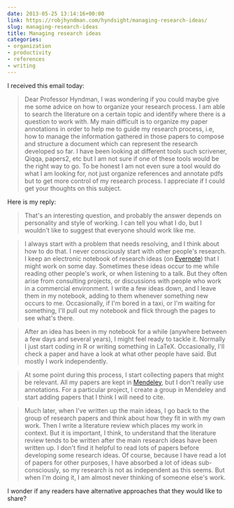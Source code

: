 ```yaml
---
date: 2013-05-25 13:14:16+00:00
link: https://robjhyndman.com/hyndsight/managing-research-ideas/
slug: managing-research-ideas
title: Managing research ideas
categories:
- organization
- productivity
- references
- writing
---
```


I received this email today:

> Dear Professor Hyndman,
I was wondering if you could maybe give me some advice on how to organize your research process. I am able to search the literature on a certain topic and identify where there is a question to work with. My main difficult is to organize my paper annotations in order to help me to guide my research process, i.e, how to manage the information gathered in those papers to compose and structure a document which can represent the research developed so far.
I have been looking at different tools such scrivener, Qiqqa, papers2, etc but I am not sure if one of these tools would be the right way to go. To be honest I am not even sure a tool would do what I am looking for, not just organize references and annotate pdfs but to get more control of my research process.
I appreciate if I could get your thoughts on this subject.

Here is my reply:

> That's an interesting question, and probably the answer depends on personality and style of working. I can tell you what I do, but I wouldn't like to suggest that everyone should work like me.

>I always start with a problem that needs resolving, and I think about how to do that. I never consciously start with other people's research. I keep an electronic notebook of research ideas (on [Evernote](http://evernote.com/)) that I might work on some day. Sometimes these ideas occur to me while reading other people's work, or when listening to a talk. But they often arise from consulting projects, or discussions with people who work in a commercial environment. I write a few ideas down, and I leave them in my notebook, adding to them whenever something new occurs to me. Occasionally, if I'm bored in a taxi, or I'm waiting for something, I'll pull out my notebook and flick through the pages to see what's there.

>After an idea has been in my notebook for a while (anywhere between a few days and several years), I might feel ready to tackle it. Normally I just start coding in R or writing something in LaTeX. Occasionally, I'll check a paper and have a look at what other people have said. But mostly I work independently.

>At some point during this process, I start collecting papers that might be relevant. All my papers are kept in [Mendeley](http://www.mendeley.com), but I don't really use annotations. For a particular project, I create a group in Mendeley and start adding papers that I think I will need to cite.

>Much later, when I've written up the main ideas, I go back to the group of research papers and think about how they fit in with my own work. Then I write a literature review which places my work in context. But it is important, I think, to understand that the literature review tends to be written after the main research ideas have been written up. I don't find it helpful to read lots of papers before developing some research ideas. Of course, because I have read a lot of papers for other purposes, I have absorbed a lot of ideas sub-consciously, so my research is not as independent as this seems. But when I'm doing it, I am almost never thinking of someone else's work.

I wonder if any readers have alternative approaches that they would like to share?
